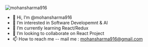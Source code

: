 ![mohansharma916](https://gpvc.arturio.dev/[YOUR_PROFILE_USERNAME])

- 👋 Hi, I’m @mohansharma916
- 👀 I’m interested in Software Developemnt & AI
- 🌱 I’m currently learning React/Redux
- 💞️ I’m looking to collaborate on React Project
- 📫 How to reach me -- mail me : mohansharma916@gmail.com

<!---
mohansharma916/mohansharma916 is a ✨ special ✨ repository because its `README.md` (this file) appears on your GitHub profile.
You can click the Preview link to take a look at your changes.
--->
